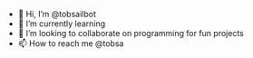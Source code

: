 - 👋 Hi, I’m @tobsailbot
- 🌱 I’m currently learning 
- 💞️ I’m looking to collaborate on programming for fun projects
- 📫 How to reach me @tobsa

<!---
tobsailbot/tobsailbot is a ✨ special ✨ repository because its `README.md` (this file) appears on your GitHub profile.
You can click the Preview link to take a look at your changes.
--->
